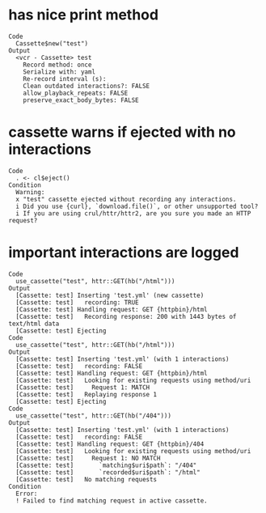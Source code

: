 # has nice print method

    Code
      Cassette$new("test")
    Output
      <vcr - Cassette> test
        Record method: once
        Serialize with: yaml
        Re-record interval (s): 
        Clean outdated interactions?: FALSE
        allow_playback_repeats: FALSE
        preserve_exact_body_bytes: FALSE

# cassette warns if ejected with no interactions

    Code
      . <- cl$eject()
    Condition
      Warning:
      x "test" cassette ejected without recording any interactions.
      i Did you use {curl}, `download.file()`, or other unsupported tool?
      i If you are using crul/httr/httr2, are you sure you made an HTTP request?

# important interactions are logged

    Code
      use_cassette("test", httr::GET(hb("/html")))
    Output
      [Cassette: test] Inserting 'test.yml' (new cassette)
      [Cassette: test]   recording: TRUE
      [Cassette: test] Handling request: GET {httpbin}/html
      [Cassette: test]   Recording response: 200 with 1443 bytes of text/html data
      [Cassette: test] Ejecting
    Code
      use_cassette("test", httr::GET(hb("/html")))
    Output
      [Cassette: test] Inserting 'test.yml' (with 1 interactions)
      [Cassette: test]   recording: FALSE
      [Cassette: test] Handling request: GET {httpbin}/html
      [Cassette: test]   Looking for existing requests using method/uri
      [Cassette: test]     Request 1: MATCH
      [Cassette: test]   Replaying response 1
      [Cassette: test] Ejecting
    Code
      use_cassette("test", httr::GET(hb("/404")))
    Output
      [Cassette: test] Inserting 'test.yml' (with 1 interactions)
      [Cassette: test]   recording: FALSE
      [Cassette: test] Handling request: GET {httpbin}/404
      [Cassette: test]   Looking for existing requests using method/uri
      [Cassette: test]     Request 1: NO MATCH
      [Cassette: test]       `matching$uri$path`: "/404" 
      [Cassette: test]       `recorded$uri$path`: "/html"
      [Cassette: test]   No matching requests
    Condition
      Error:
      ! Failed to find matching request in active cassette.

